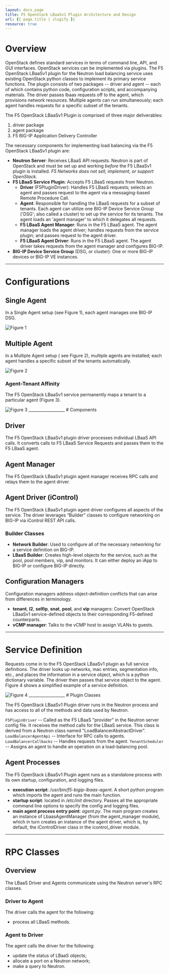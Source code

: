 ```yaml
---
layout: docs_page
title: F5 OpenStack LBaaSv1 Plugin Architecture and Design
url: {{ page.title | slugify }}
resource: true
---
```


# Overview

OpenStack defines standard services in terms of command line, API, and GUI interfaces. OpenStack services can be implemented via plugins. The F5 OpenStack LBaaSv1 plugin for the Neutron load balancing service uses existing OpenStack python classes to implement its primary service functions. The plugin consists of two packages -- driver and agent -- each of which contains python code, configuration scripts, and accompanying materials. The driver passes lbaas requests off to the agent, which provisions network resources. Multiple agents can run simultaneously; each agent handles requests for a specific subset of the tenants.

The F5 OpenStack LBaaSv1 Plugin is comprised of three major deliverables:

 1. driver package
 2. agent package
 3. F5 BIG-IP Application Delivery Controller

The necessary components for implementing load balancing via the F5 OpenStack LBaaSv1 plugin are:

 -  **Neutron Server**: Receives LBaaS API requests. Neutron is part of OpenStack and must be set up and working *before* the F5 LBaaSv1 plugin is installed. *F5 Networks does not sell, implement, or support OpenStack*.
 -  **F5 LBaaS Service Plugin**: Accepts F5 LBaaS requests from Neutron.
    -  **Driver** (F5PluginDriver): Handles F5 LBaaS requests; selects an agent and passes request to the agent via a messaging-based Remote Procedure Call.
    -  **Agent**: Responsible for handling the LBaaS requests for a subset of tenants. Each agent can utilize one BIG-IP Device Service Group ('DSG'; also called a cluster) to set up the service for its tenants. The agent loads an 'agent manager' to which it delegates all requests.
    -  **F5 LBaaS Agent Manager**: Runs in the F5 LBaaS agent. The agent manager loads the agent driver; handles requests from the service plugin; and passes request to the agent driver.
    -  **F5 LBaaS Agent Driver**: Runs in the F5 LBaaS agent. The agent driver takes requests from the agent manager and configures BIG-IP.
 -  **BIG-IP Device Service Group** \(DSG, or cluster\): One or more BIG-IP devices or BIG-IP VE instances.
__________________

# Configurations

## Single Agent

In a Single Agent setup \(see Figure 1\), each agent manages one BIG-IP DSG. 

<img src="{{ /f5-os-lbaasv1/architecture_single-agent-diagram.png | prepend: site.baseurl | prepend: site.url }}" alt="Figure 1"/>

## Multiple Agent

In a Multiple Agent setup \( see Figure 2\), multiple agents are installed; each agent handles a specific subset of the tenants automatically.

<img src="{{ /f5-os-lbaasv1/architecture_multi-agent-diagram.png | prepend: site.baseurl | prepend: site.url }}" alt= "Figure 2"/>

### Agent-Tenant Affinity

The F5 OpenStack LBaaSv1 service permanently maps a tenant to a particular agent \(Figure 3\).

<img src="{{ /f5-os-lbaasv1/architecture_agent-tenant-affinity.png | prepend: site.baseurl | prepend: site.url }}" alt="Figure 3"/>
__________________
# Components

## Driver

The F5 OpenStack LBaaSv1 plugin driver processes individual LBaaS API calls. It converts calls to F5 LBaaS Service Requests and passes them to the F5 LBaaS agent.

## Agent Manager

The F5 OpenStack LBaaSv1 plugin agent manager receives RPC calls and relays them to the agent driver.

## Agent Driver \(iControl\)

The F5 OpenStack LBaaSv1 plugin agent driver configures all aspects of the service. The driver leverages “Builder” classes to configure networking on BIG-IP via iControl REST API calls.

### Builder Classes

  - **Network Builder**: Used to configure all of the necessary networking for a service definition on BIG-IP.
  - **LBaaS Builder**: Creates high-level objects for the service, such as the pool, pool members, vip, and monitors. It can either deploy an iApp to BIG-IP or configure BIG-IP directly. 

## Configuration Managers

Configuration managers address object-definition conflicts that can arise from differences in terminology. 
 
 - **tenant**, **l2**, **selfip**, **snat**, **pool**, and **vip** managers: Convert OpenStack LBaaSv1 service-defined objects to their corresponding F5-defined counterparts. 
 - **vCMP manager**: Talks to the vCMP host to assign VLANs to guests.

__________________
# Service Definition

Requests come in to the F5 OpenStack LBaaSv1 plugin as full service definitions. The driver looks up networks, mac entries, segmentation info, etc., and places the information in a service object, which is a python dictionary variable. The driver then passes that service object to the agent. Figure 4 shows a simplified example of a service definition.

<img src="{{ /f5-os-lbaasv1/architecture_service-definition.png | prepend: site.baseurl | prepend: site.url }}" alt="Figure 4"/>
__________________
# Plugin Classes

The F5 OpenStack LBaaSv1 Plugin driver runs in the Neutron process and has access to all of the methods and data used by Neutron.

`F5PluginDriver` -- Called as the F5 LBaaS "provider" in the Neutron server config file. It receives the method calls for the LBaaS service. This class is derived from a Neutron class named "LoadBalancerAbstractDriver".
`LoadBalancerAgentApi` -- Interface for RPC calls to agents. 
`LoadBalancerCallbacks` -- Handles requests from the agent.
`TenantScheduler` -- Assigns an agent to handle an operation on a load-balancing pool.

## Agent Processes

The F5 OpenStack LBaaSv1 Plugin agent runs as a standalone process with its own startup, configuration, and logging files. 

 - **execution script**: */usr/bin/f5-bigip-lbaas-agent*. A short python program which imports the agent and runs the main function. 
 - **startup script**: located in */etc/init* directory. Passes all the appropriate command line options to specify the config and logging files.
 - **main agent process entry point**: *agent.py*. The main program creates an instance of LbaasAgentManager (from the agent\_manager module), which in turn creates an instance of the agent driver, which is, by default, the iControlDriver class in the icontrol\_driver module.

__________________
# RPC Classes

## Overview

The LBaaS Driver and Agents communicate using the Neutron server's RPC classes.

### Driver to Agent

The driver calls the agent for the following:

-  process all LBaaS methods.

### Agent to Driver

The agent calls the driver for the following:

-  update the status of LBaaS objects;
-  allocate a port on a Neutron network;
-  make a query to Neutron.


